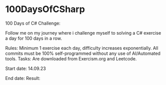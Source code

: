 # 100DaysOfCSharp

100 Days of C# Challenge:

Follow me on my journey where i challenge myself to solving a C# exercise a day for 100 days in a row.

Rules: Minimum 1 exercise each day, difficulty increases exponentially. All commits must be 100% self-programmed without any use of AI/Automated tools. Tasks: Are downloaded from Exercism.org and Leetcode.

Start date: 14.09.23

End date: Result:

